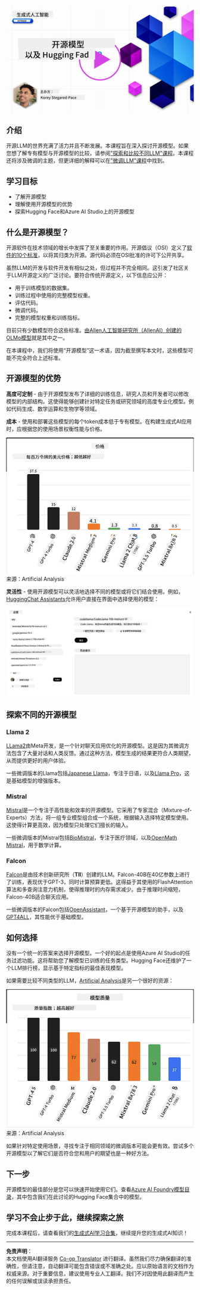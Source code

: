<!--
CO_OP_TRANSLATOR_METADATA:
{
  "original_hash": "a8b2d4bb727c877ebf9edff8623d16b9",
  "translation_date": "2025-09-06T10:12:07+00:00",
  "source_file": "16-open-source-models/README.md",
  "language_code": "zh"
}
-->
[![开源模型](../../../translated_images/16-lesson-banner.6b56555e8404fda1716382db4832cecbe616ccd764de381f0af6cfd694d05f74.zh.png)](https://aka.ms/gen-ai-lesson16-gh?WT.mc_id=academic-105485-koreyst)

## 介绍

开源LLM的世界充满了活力并且不断发展。本课程旨在深入探讨开源模型。如果您想了解专有模型与开源模型的比较，请参阅["探索和比较不同LLM"课程](../02-exploring-and-comparing-different-llms/README.md?WT.mc_id=academic-105485-koreyst)。本课程还将涉及微调的主题，但更详细的解释可以在["微调LLM"课程](../18-fine-tuning/README.md?WT.mc_id=academic-105485-koreyst)中找到。

## 学习目标

- 了解开源模型
- 理解使用开源模型的优势
- 探索Hugging Face和Azure AI Studio上的开源模型

## 什么是开源模型？

开源软件在技术领域的增长中发挥了至关重要的作用。开源倡议（OSI）定义了[软件的10个标准](https://web.archive.org/web/20241126001143/https://opensource.org/osd?WT.mc_id=academic-105485-koreyst)，以将其归类为开源。源代码必须在OSI批准的许可下公开共享。

虽然LLM的开发与软件开发有相似之处，但过程并不完全相同。这引发了社区关于LLM开源定义的广泛讨论。要符合传统开源定义，以下信息应公开：

- 用于训练模型的数据集。
- 训练过程中使用的完整模型权重。
- 评估代码。
- 微调代码。
- 完整的模型权重和训练指标。

目前只有少数模型符合这些标准。[由Allen人工智能研究所（AllenAI）创建的OLMo模型](https://huggingface.co/allenai/OLMo-7B?WT.mc_id=academic-105485-koreyst)就是其中之一。

在本课程中，我们将使用“开源模型”这一术语，因为截至撰写本文时，这些模型可能不完全符合上述标准。

## 开源模型的优势

**高度可定制** - 由于开源模型发布了详细的训练信息，研究人员和开发者可以修改模型的内部结构。这使得能够创建针对特定任务或研究领域的高度专业化模型。例如代码生成、数学运算和生物学等领域。

**成本** - 使用和部署这些模型的每个token成本低于专有模型。在构建生成式AI应用时，应根据您的使用场景权衡性能与价格。

![模型成本](../../../translated_images/model-price.3f5a3e4d32ae00b465325159e1f4ebe7b5861e95117518c6bfc37fe842950687.zh.png)  
来源：Artificial Analysis

**灵活性** - 使用开源模型可以灵活地选择不同的模型或将它们结合使用。例如，[HuggingChat Assistants](https://huggingface.co/chat?WT.mc_id=academic-105485-koreyst)允许用户直接在界面中选择使用的模型：

![选择模型](../../../translated_images/choose-model.f095d15bbac922141591fd4fac586dc8d25e69b42abf305d441b84c238e293f2.zh.png)

## 探索不同的开源模型

### Llama 2

[LLama2](https://huggingface.co/meta-llama?WT.mc_id=academic-105485-koreyst)由Meta开发，是一个针对聊天应用优化的开源模型。这是因为其微调方法包含了大量对话和人类反馈。通过这种方法，模型生成的结果更符合人类期望，从而提供更好的用户体验。

一些微调版本的Llama包括[Japanese Llama](https://huggingface.co/elyza/ELYZA-japanese-Llama-2-7b?WT.mc_id=academic-105485-koreyst)，专注于日语，以及[Llama Pro](https://huggingface.co/TencentARC/LLaMA-Pro-8B?WT.mc_id=academic-105485-koreyst)，这是基础模型的增强版本。

### Mistral

[Mistral](https://huggingface.co/mistralai?WT.mc_id=academic-105485-koreyst)是一个专注于高性能和效率的开源模型。它采用了专家混合（Mixture-of-Experts）方法，将一组专业模型组合成一个系统，根据输入选择特定模型使用。这使得计算更高效，因为模型只处理它们擅长的输入。

一些微调版本的Mistral包括[BioMistral](https://huggingface.co/BioMistral/BioMistral-7B?text=Mon+nom+est+Thomas+et+mon+principal?WT.mc_id=academic-105485-koreyst)，专注于医疗领域，以及[OpenMath Mistral](https://huggingface.co/nvidia/OpenMath-Mistral-7B-v0.1-hf?WT.mc_id=academic-105485-koreyst)，用于数学计算。

### Falcon

[Falcon](https://huggingface.co/tiiuae?WT.mc_id=academic-105485-koreyst)是由技术创新研究所（**TII**）创建的LLM。Falcon-40B在40亿参数上进行了训练，表现优于GPT-3，同时计算预算更低。这得益于其使用的FlashAttention算法和多查询注意力机制，使得推理时的内存需求减少。由于推理时间缩短，Falcon-40B适合聊天应用。

一些微调版本的Falcon包括[OpenAssistant](https://huggingface.co/OpenAssistant/falcon-40b-sft-top1-560?WT.mc_id=academic-105485-koreyst)，一个基于开源模型的助手，以及[GPT4ALL](https://huggingface.co/nomic-ai/gpt4all-falcon?WT.mc_id=academic-105485-koreyst)，其性能优于基础模型。

## 如何选择

没有一个统一的答案来选择开源模型。一个好的起点是使用Azure AI Studio的任务过滤功能。这将帮助您了解模型已训练的任务类型。Hugging Face还维护了一个LLM排行榜，显示基于特定指标的最佳表现模型。

如果需要比较不同类型的LLM，[Artificial Analysis](https://artificialanalysis.ai/?WT.mc_id=academic-105485-koreyst)是另一个很好的资源：

![模型质量](../../../translated_images/model-quality.aaae1c22e00f7ee1cd9dc186c611ac6ca6627eabd19e5364dce9e216d25ae8a5.zh.png)  
来源：Artificial Analysis

如果针对特定使用场景，寻找专注于相同领域的微调版本可能会更有效。尝试多个开源模型以了解它们是否符合您和用户的期望也是一种好方法。

## 下一步

开源模型的最佳部分是您可以快速开始使用它们。查看[Azure AI Foundry模型目录](https://ai.azure.com?WT.mc_id=academic-105485-koreyst)，其中包含我们在此讨论的Hugging Face集合中的模型。

## 学习不会止步于此，继续探索之旅

完成本课程后，请查看我们的[生成式AI学习合集](https://aka.ms/genai-collection?WT.mc_id=academic-105485-koreyst)，继续提升您的生成式AI知识！

---

**免责声明**：  
本文档使用AI翻译服务 [Co-op Translator](https://github.com/Azure/co-op-translator) 进行翻译。虽然我们尽力确保翻译的准确性，但请注意，自动翻译可能包含错误或不准确之处。应以原始语言的文档作为权威来源。对于重要信息，建议使用专业人工翻译。我们不对因使用此翻译而产生的任何误解或误读承担责任。